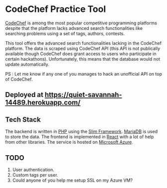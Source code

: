 # CodeChef Practice Tool

[CodeChef](https://codechef.com/) is among the most popular competitive programming platforms despite that the platform lacks advanced search functionalities like searching problems using a set of tags, authors, contests.

This tool offers the advanced search functionalities lacking in the CodeChef platform. The data is scraped using CodeChef API (this API is not publically available though CodeChef does grant access to users who participate in certain hackathons). Unfortunately, this means that the database would not update automatically.

PS : Let me know if any one of you manages to hack an unofficial API on top of CodeChef.

## Deployed at https://quiet-savannah-14489.herokuapp.com/

## Tech Stack

The backend is written in [PHP](https://www.php.net/) using the [Slim Framework](https://www.slimframework.com/). [MariaDB](https://mariadb.org/) is used to store the data. The frontend is implemented in [React](https://reactjs.org/) with a lot of help from other libraries. The service is hosted on [Microsoft Azure](https://azure.microsoft.com/en-in/).

## TODO

1. User authentication.
2. Custom tags per user.
3. Could anyone of you help me setup SSL on my Azure VM?


